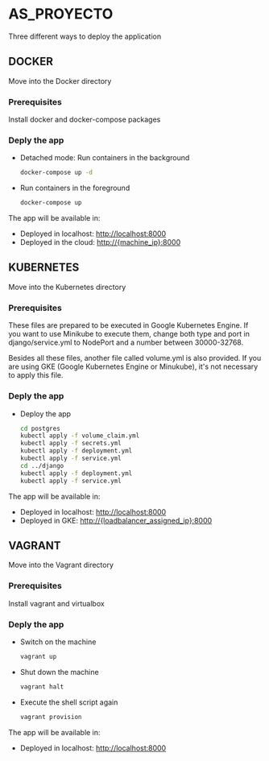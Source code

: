 # AS_PROYECTO
Three different ways to deploy the application
## DOCKER
Move into the Docker directory
### Prerequisites
Install docker and docker-compose packages

### Deply the app
* Detached mode: Run containers in the background
  ```sh
  docker-compose up -d
  ```
* Run containers in the foreground
  ```sh
  docker-compose up
  ```
The app will be available in:
* Deployed in localhost: [http://localhost:8000](http://localhost:8000)
* Deployed in the cloud: [http://{machine_ip}:8000](http://{machine_ip}:8000)

## KUBERNETES
Move into the Kubernetes directory
### Prerequisites
These files are prepared to be executed in Google Kubernetes Engine.
If you want to use Minikube to execute them, change both type and port in django/service.yml to NodePort and a number between 30000-32768.

Besides all these files, another file called volume.yml is also provided. If you are using GKE (Google Kubernetes Engine or Minukube), it's not necessary to apply this file.
### Deply the app
* Deploy the app
  ```sh
  cd postgres
  kubectl apply -f volume_claim.yml
  kubectl apply -f secrets.yml
  kubectl apply -f deployment.yml
  kubectl apply -f service.yml
  cd ../django
  kubectl apply -f deployment.yml
  kubectl apply -f service.yml
  ```
The app will be available in:
* Deployed in localhost: [http://localhost:8000](http://localhost:8000)
* Deployed in GKE: [http://{loadbalancer_assigned_ip}:8000](http://{machine_ip}:8000)

## VAGRANT
Move into the Vagrant directory
### Prerequisites
Install vagrant and virtualbox

### Deply the app
* Switch on the machine
  ```sh
  vagrant up
  ```
* Shut down the machine
  ```sh
  vagrant halt
  ```
* Execute the shell script again
  ```sh
  vagrant provision
  ```
The app will be available in:
* Deployed in localhost: [http://localhost:8000](http://localhost:8000)
